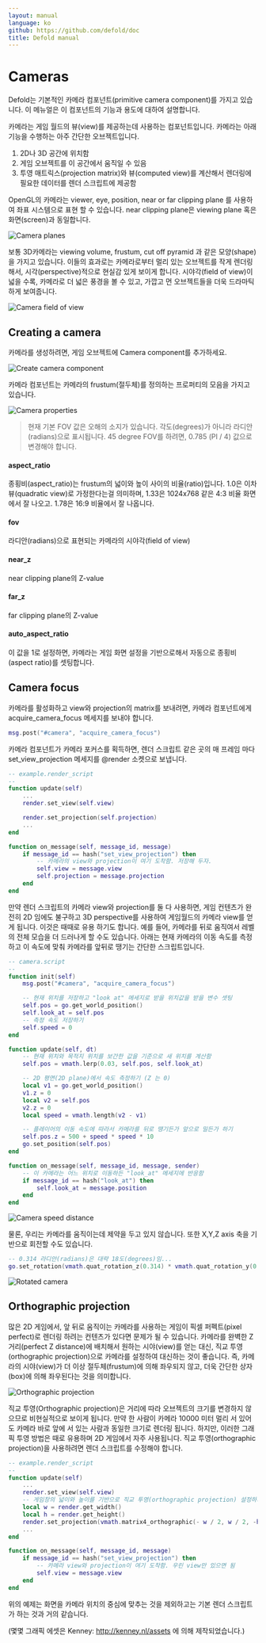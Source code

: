 ```yaml
---
layout: manual
language: ko
github: https://github.com/defold/doc
title: Defold manual
---
```


# Cameras
Defold는 기본적인 카메라 컴포넌트(primitive camera component)를 가지고 있습니다. 이 메뉴얼은 이 컴포넌트의 기능과 용도에 대하여 설명합니다.

카메라는 게임 월드의 뷰(view)를 제공하는데 사용하는 컴포넌트입니다. 카메라는 아래 기능을 수행하는 아주 간단한 오브젝트입니다.

1. 2D나 3D 공간에 위치함
2. 게임 오브젝트를 이 공간에서 움직일 수 있음
3. 투영 매트릭스(projection matrix)와 뷰(computed view)를 계산해서 렌더링에 필요한 데이터를 렌더 스크립트에 제공함

OpenGL의 카메라는 viewer, eye, position, near or far clipping plane 를 사용하여 좌표 시스템으로 표현 할 수 있습니다.  near clipping plane은  viewing plane 혹은 화면(screen)과 동일합니다.

![Camera planes](/manuals/images/cameras/cameras_planes.png)

보통 3D카메라는 viewing volume, frustum, cut off pyramid 과 같은 모양(shape)을 가지고 있습니다. 이들의 효과로는 카메라로부터 멀리 있는 오브젝트를 작게 렌더링 해서, 시각(perspective)적으로 현실감 있게 보이게 합니다. 시야각(field of view)이 넓을 수록, 카메라로 더 넓은 풍경을 볼 수 있고, 가깝고 먼 오브젝트들을 더욱 드라마틱하게 보여줍니다.

![Camera field of view](/manuals/images/cameras/cameras_fov.png)

## Creating a camera
카메라를 생성하려면, 게임 오브젝트에 Camera component를 추가하세요.

![Create camera component](/manuals/images/cameras/cameras_create_component.png)

카메라 컴포넌트는 카메라의 frustum(절두체)를 정의하는 프로퍼티의 모음을 가지고 있습니다.

![Camera properties](/manuals/images/cameras/cameras_properties.png)

> 현재 기본 FOV 값은 오해의 소지가 있습니다. 각도(degrees)가 아니라 라디안(radians)으로 표시됩니다.  45 degree FOV를 하려면, 0.785 (PI / 4) 값으로 변경해야 합니다.

#### aspect_ratio
종횡비(aspect_ratio)는 frustum의 넓이와 높이 사이의 비율(ratio)입니다. 1.0은 이차 뷰(quadratic view)로 가정한다는걸 의미하며, 1.33은 1024x768 같은 4:3 비율 화면에서 잘 나오고. 1.78은 16:9 비율에서 잘 나옵니다.
#### fov
라디안(radians)으로 표현되는 카메라의 시야각(field of view)
#### near_z
near clipping plane의 Z-value
#### far_z
far clipping plane의 Z-value
#### auto_aspect_ratio
이 값을 1로 설정하면, 카메라는 게임 화면 설정을 기반으로해서 자동으로 종횡비(aspect ratio)를 셋팅합니다.

## Camera focus
카메라를 활성화하고 view와 projection의 matrix를 보내려면, 카메라 컴포넌트에게 acquire_camera_focus 메세지를 보내야 합니다.

```lua
msg.post("#camera", "acquire_camera_focus")
```

카메라 컴포넌트가 카메라 포커스를 획득하면, 렌더 스크립트 같은 곳의 매 프레임 마다 set_view_projection 메세지를 @render 소켓으로 보냅니다.

```lua
-- example.render_script
--
function update(self)
    ...
    render.set_view(self.view)

    render.set_projection(self.projection)
    ...
end

function on_message(self, message_id, message)
    if message_id == hash("set_view_projection") then
        -- 카메라의 view와 projection이 여기 도착함. 저장해 두자.
        self.view = message.view
        self.projection = message.projection
    end
end
```

만약 렌더 스크립트의 카메라 view와 projection를 둘 다 사용하면, 게임 컨텐츠가 완전히 2D 임에도 불구하고 3D perspective를 사용하여 게임월드의 카메라 view를 얻게 됩니다. 이것은 때때로 유용 하기도 합니다. 예를 들어, 카메라를 뒤로 움직여서 레벨의 전체 모습을 더 드러나게 할 수도 있습니다. 아래는 현재 카메라의 이동 속도를 측정하고 이 속도에 맞춰 카메라를 앞뒤로 땡기는 간단한 스크립트입니다.

```lua
-- camera.script
--
function init(self)
    msg.post("#camera", "acquire_camera_focus")

    -- 현재 위치를 저장하고 "look at" 메세지로 받을 위치값을 받을 변수 셋팅
    self.pos = go.get_world_position()
    self.look_at = self.pos
    -- 측정 속도 저장하기
    self.speed = 0
end

function update(self, dt)
    -- 현재 위치와 목적지 위치를 보간한 값을 기준으로 새 위치를 계산함
    self.pos = vmath.lerp(0.03, self.pos, self.look_at)

    -- 2D 평면(2D plane)에서 속도 측정하기 (Z 는 0)
    local v1 = go.get_world_position()
    v1.z = 0
    local v2 = self.pos
    v2.z = 0
    local speed = vmath.length(v2 - v1)

    -- 플레이어의 이동 속도에 따라서 카메라를 뒤로 땡기든가 앞으로 밀든가 하기
    self.pos.z = 500 + speed * speed * 10
    go.set_position(self.pos)
end

function on_message(self, message_id, message, sender)
    -- 이 카메라는 어느 위치로 이동하든 "look_at" 메세지에 반응함
    if message_id == hash("look_at") then
        self.look_at = message.position
    end
end
```

![Camera speed distance](/manuals/images/cameras/cameras_speed_distance.png)

물론, 우리는 카메라를 움직이는데 제약을 두고 있지 않습니다. 또한 X,Y,Z axis 축을 기반으로 회전할 수도 있습니다.

```lua
-- 0.314 라디안(radians)은 대략 18도(degrees)임...
go.set_rotation(vmath.quat_rotation_z(0.314) * vmath.quat_rotation_y(0.314))
```

![Rotated camera](/manuals/images/cameras/cameras_camera_rotated.png)

## Orthographic projection
많은 2D 게임에서, 앞 뒤로 움직이는 카메라를 사용하는 게임이 픽셀 퍼펙트(pixel perfect)로 렌더링 하려는 컨텐츠가 있다면 문제가 될 수 있습니다. 카메라를 완벽한 Z 거리(perfect Z distance)에 배치해서 원하는 시야(view)를 얻는 대신, 직교 투영(orthographic projection)으로 카메라를 설정하여 대신하는 것이 좋습니다. 즉, 카메라의 시야(view)가 더 이상 절두체(frustum)에 의해 좌우되지 않고, 더욱 간단한 상자(box)에 의해 좌우된다는 것을 의미합니다.

![Orthographic projection](/manuals/images/cameras/cameras_orthographic.png)

직교 투영(Orthographic projection)은 거리에 따라 오브젝트의 크기를 변경하지 않으므로 비현실적으로 보이게 됩니다. 만약 한 사람이 카메라 10000 미터 멀리 서 있어도 카메라 바로 앞에 서 있는 사람과 동일한 크기로 렌더링 됩니다. 하지만, 이러한 그래픽 투영 방법은 때로 유용하며 2D 게임에서 자주 사용됩니다. 직교 투영(orthographic projection)을 사용하려면 렌더 스크립트를 수정해야 합니다.

```lua
-- example.render_script
--
function update(self)
    ...
    render.set_view(self.view)
    -- 게임창의 넓이와 높이를 기반으로 직교 투영(orthographic projection) 설정하기
    local w = render.get_width()
    local h = render.get_height()
    render.set_projection(vmath.matrix4_orthographic(- w / 2, w / 2, -h / 2, h / 2, -1000, 1000))
    ...
end

function on_message(self, message_id, message)
    if message_id == hash("set_view_projection") then
        -- 카메라 view와 projection이 여기 도착함. 우린 view만 있으면 됨
        self.view = message.view
    end
end
```

위의 예제는 화면을 카메라 위치의 중심에 맞추는 것을 제외하고는 기본 렌더 스크립트가 하는 것과 거의 같습니다.

(몇몇 그래픽 에셋은 Kenney: http://kenney.nl/assets 에 의해 제작되었습니다.)
